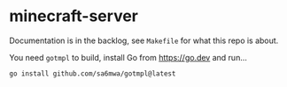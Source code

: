 # minecraft-server

Documentation is in the backlog, see `Makefile` for what this repo is about.

You need `gotmpl` to build, install Go from <https://go.dev> and run...

```console
go install github.com/sa6mwa/gotmpl@latest
```
